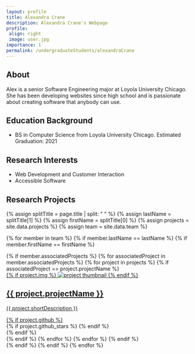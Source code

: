 ```yaml
---
layout: profile
title: Alexandra Crane
description: Alexandra Crane's Webpage
profile:
 align: right
 image: user.jpg
importance: 1
permalink: /undergraduateStudents/alexandraCrane
---
```


## About

Alex is a senior Software Engineering major at Loyola University Chicago. She has been developing websites since high school and is passionate about creating software that anybody can use.

## Education Background

- BS in Computer Science from Loyola University Chicago. Estimated Graduation: 2021

## Research Interests

- Web Development and Customer Interaction
- Accessible Software

## Research Projects

{% assign splitTitle = page.title | split: " " %}
{% assign lastName = splitTitle[1] %}
{% assign firstName = splitTitle[0] %}
{% assign projects = site.data.projects %}
{% assign team = site.data.team %}

{% for member in team %}
{% if member.lastName == lastName %}
{% if member.firstName == firstName %}
<div class="projects grid">
  <div class="grid-item">
    {% if member.associatedProjects %}
    {% for associatedProject in member.associatedProjects %}
    {% for project in projects %}
    {% if associatedProject == project.projectName %}
    <a href="{{ project.webpage | relative_url }}">
      <div class="card hoverable">
        {% if project.img %}
        <img src="{{ project.img | relative_url }}" alt="project thumbnail">
        {% endif %}
        <div class="card-body">
          <h2 class="card-title text-lowercase">{{ project.projectName }}</h2>
          <p class="card-text">{{ project.shortDescription }}</p>
          <div class="row ml-1 mr-1 p-0">
            {% if project.github %}
            <div class="github-icon">
              <div class="icon" data-toggle="tooltip" title="Code Repository">
                <a href="{{ project.github }}" target="_blank"><i class="fab fa-github gh-icon"></i></a>
              </div>
              {% if project.github_stars %}
              <span class="stars" data-toggle="tooltip" title="GitHub Stars">
                <i class="fas fa-star"></i>
                <span id="{{ project.github_stars }}-stars"></span>
              </span>
              {% endif %}
            </div>
            {% endif %}
          </div>
        </div>
      </div>
    </a>
    {% endif %}
    {% endfor %}
    {% endfor %}
    {% endif %}
  </div>
</div>
{% endif %}
{% endif %}
{% endfor %}
